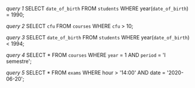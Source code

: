 *query 1*
SELECT `date_of_birth`
FROM `students`
WHERE year(`date_of_birth`) = 1990;

*query 2*
SELECT `cfu`
FROM `courses`
WHERE `cfu` > 10;

*query 3*
SELECT `date_of_birth`
FROM `students`
WHERE year(`date_of_birth`) < 1994;

*query 4*
SELECT *
FROM `courses`
WHERE `year` = 1
AND `period` = 'I semestre';

*query 5*
SELECT *
FROM `exams`
WHERE hour > '14:00'
AND date = '2020-06-20';